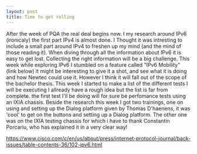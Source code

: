 ```yaml
---
layout: post
title: Time to get rolling
---
```


After the week of PQA the real deal begins now. I my research around IPv6 (ironicaly) the first part IPv4 is almost done. I Thought it was intresting to include a small part around IPv4 to freshen up my mind (and the mind of those reading it). When diving through all the information about IPv6 it is easy to get lost. Collecting the right information will be a big challenge. This week while exploring IPv6 I stumbled on a feature called "IPv6 Mobility" (link below) it might be interesting to give it a shot, and see what it is doing and how Newtec could use it. However I think it will fall out of the scope of the bachelor thesis. 
This week I started to make a list of the different tests I will be executing I allready have a rough idea but the list is far from complete. the first test I'll be doing will for sure be perfomance tests using an IXIA chassis. 
Beside the research this week I got two trainings, one on using and setting up the Dialog platform given by Thomas D'haenens, it was 'cool' to get on the buttons and setting up a Dialog platform. The other one was on the IXIA testing chassis for which i have to thank Constantin Porcariu, who has explained it in a very clear way!


https://www.cisco.com/c/en/us/about/press/internet-protocol-journal/back-issues/table-contents-36/102-ipv6.html 